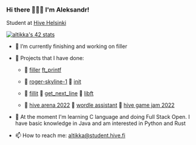 ### Hi there 🙋🏻‍♂️ I'm Aleksandr!

Student at [Hive Helsinki](https://www.hive.fi/en/)

[![altikka's 42 stats](https://badge42.vercel.app/api/v2/cl2stzbvf002509l4jovwoqqm/stats?cursusId=1&coalitionId=57)](https://github.com/JaeSeoKim/badge42)

- 🔭 I’m currently finishing and working on filler
- 🎈 Projects that I have done:

     - 🤖 [filler](https://github.com/reviisori/filler) [ft_printf](https://github.com/reviisori/ft_printf)
     - 📠 [roger-skyline-1](https://github.com/reviisori/roger-skyline-1) 📠 [init](https://github.com/reviisori/init)
     - 🔘 [fillit](https://github.com/reviisori/fillit) 🔘 [get_next_line](https://github.com/reviisori/gnl) 🔘 [libft](https://github.com/reviisori/libft)
     
     - 🐝 [hive arena 2022](https://github.com/reviisori/hive-arena) 🔡 [wordle assistant](https://github.com/reviisori/wordle) 👾 [hive game jam 2022](https://amiddst.itch.io/slates)

- 🌱 At the moment I'm learning C language and doing Full Stack Open.
     I have basic knowledge in Java and am interested in Python and Rust

- 📫 How to reach me: altikka@student.hive.fi
<!--
**reviisori/reviisori** is a ✨ _special_ ✨ repository because its `README.md` (this file) appears on your GitHub profile.

Here are some ideas to get you started:

- 🔭 I’m currently working on 
- 🌱 I’m currently learning ...
- 👯 I’m looking to collaborate on ...
- 🤔 I’m looking for help with ...
- 💬 Ask me about ...
- 📫 How to reach me: ...
- 😄 Pronouns: ...
- ⚡ Fun fact: ...
-->

